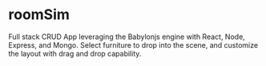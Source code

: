 # roomSim

Full stack CRUD App leveraging the Babylonjs engine with React, Node, Express, and Mongo.
Select furniture to drop into the scene, and customize the layout with drag and drop capability.
